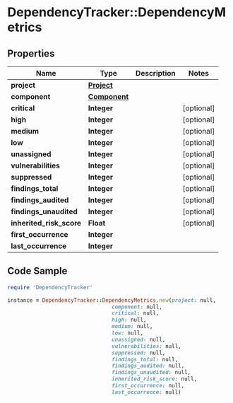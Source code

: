 # DependencyTracker::DependencyMetrics

## Properties

Name | Type | Description | Notes
------------ | ------------- | ------------- | -------------
**project** | [**Project**](Project.md) |  | 
**component** | [**Component**](Component.md) |  | 
**critical** | **Integer** |  | [optional] 
**high** | **Integer** |  | [optional] 
**medium** | **Integer** |  | [optional] 
**low** | **Integer** |  | [optional] 
**unassigned** | **Integer** |  | [optional] 
**vulnerabilities** | **Integer** |  | [optional] 
**suppressed** | **Integer** |  | [optional] 
**findings_total** | **Integer** |  | [optional] 
**findings_audited** | **Integer** |  | [optional] 
**findings_unaudited** | **Integer** |  | [optional] 
**inherited_risk_score** | **Float** |  | [optional] 
**first_occurrence** | **Integer** |  | 
**last_occurrence** | **Integer** |  | 

## Code Sample

```ruby
require 'DependencyTracker'

instance = DependencyTracker::DependencyMetrics.new(project: null,
                                 component: null,
                                 critical: null,
                                 high: null,
                                 medium: null,
                                 low: null,
                                 unassigned: null,
                                 vulnerabilities: null,
                                 suppressed: null,
                                 findings_total: null,
                                 findings_audited: null,
                                 findings_unaudited: null,
                                 inherited_risk_score: null,
                                 first_occurrence: null,
                                 last_occurrence: null)
```


